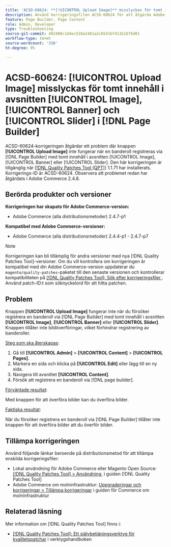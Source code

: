 ```yaml
---
title: 'ACSD-60624: **[!UICONTROL Upload Image]** misslyckas för tomt innehåll i avsnitten **[!UICONTROL Image]**, **[!UICONTROL Banner]** och **[!UICONTROL Slider]** i  [!DNL Page Builder]'
description: Använd korrigeringsfilen ACSD-60624 för att åtgärda Adobe Commerce-problemet där knappen **[!UICONTROL Upload Image]** inte fungerar när du lägger till en banderoll med tomt innehåll i [!UICONTROL Image] -, [!UICONTROL Banner] - eller [!UICONTROL Slider] -avsnitten med  [!DNL Page Builder] .
feature: Page Builder, Page Content
role: Admin, Developer
type: Troubleshooting
source-git-commit: 402408c1d4ec518a2461a2c6541bf411b1676d01
workflow-type: tm+mt
source-wordcount: '338'
ht-degree: 0%

---
```



# ACSD-60624: **[!UICONTROL Upload Image]** misslyckas för tomt innehåll i avsnitten [!UICONTROL Image], [!UICONTROL Banner] och [!UICONTROL Slider] i [!DNL Page Builder]

ACSD-60624-korrigeringen åtgärdar ett problem där knappen **[!UICONTROL Upload Image]** inte fungerar när en banderoll registreras via [!DNL Page Builder] med tomt innehåll i avsnitten [!UICONTROL Image], [!UICONTROL Banner] eller [!UICONTROL Slider]. Den här korrigeringen är tillgänglig när [[!DNL Quality Patches Tool (QPT)]](/help/tools/quality-patches-tool/quality-patches-tool-to-self-serve-quality-patches.md) 1.1.71 har installerats. Korrigerings-ID är ACSD-60624. Observera att problemet redan har åtgärdats i Adobe Commerce 2.4.8.

## Berörda produkter och versioner

**Korrigeringen har skapats för Adobe Commerce-version:**

* Adobe Commerce (alla distributionsmetoder) 2.4.7-p1

**Kompatibel med Adobe Commerce-versioner:**

* Adobe Commerce (alla distributionsmetoder) 2.4.4-p1 - 2.4.7-p7

>[!NOTE]
>
>Korrigeringen kan bli tillämplig för andra versioner med nya [!DNL Quality Patches Tool]-versioner. Om du vill kontrollera om korrigeringen är kompatibel med din Adobe Commerce-version uppdaterar du `magento/quality-patches`-paketet till den senaste versionen och kontrollerar kompatibiliteten på [[!DNL Quality Patches Tool]: Sök efter korrigeringsfiler &#x200B;](https://experienceleague.adobe.com/tools/commerce-quality-patches/index.html?lang=sv-SE). Använd patch-ID:t som söknyckelord för att hitta patchen.

## Problem

Knappen **[!UICONTROL Upload Image]** fungerar inte när du försöker registrera en banderoll via [!DNL Page Builder] med tomt innehåll i avsnitten **[!UICONTROL Image]**, **[!UICONTROL Banner]** eller **[!UICONTROL Slider]**. Knappen tillåter inte bildöverföringar, vilket förhindrar registrering av banderoller.

<u>Steg som ska återskapas</u>:

1. Gå till **[!UICONTROL Admin]** > **[!UICONTROL Content]** > **[!UICONTROL Pages]**.
1. Markera en sida och klicka på **[!UICONTROL Edit]** eller lägg till en ny sida.
1. Navigera till avsnittet **[!UICONTROL Content]**.
1. Försök att registrera en banderoll via [!DNL page builder].

<u>Förväntade resultat</u>:

Med knappen för att överföra bilder kan du överföra bilder.

<u>Faktiska resultat</u>:

När du försöker registrera en banderoll via [!DNL Page Builder] tillåter inte knappen för att överföra bilder att du överför bilder.

## Tillämpa korrigeringen

Använd följande länkar beroende på distributionsmetod för att tillämpa enskilda korrigeringsfiler:

* Lokal användning för Adobe Commerce eller Magento Open Source: [[!DNL Quality Patches Tool] > Användning &#x200B;](/help/tools/quality-patches-tool/usage.md) i guiden [!DNL Quality Patches Tool]
* Adobe Commerce om molninfrastruktur: [Uppgraderingar och korrigeringar > Tillämpa korrigeringar](https://experienceleague.adobe.com/docs/commerce-cloud-service/user-guide/develop/upgrade/apply-patches.html?lang=sv-SE) i guiden för Commerce om molninfrastruktur

## Relaterad läsning

Mer information om [!DNL Quality Patches Tool] finns i:

* [[!DNL Quality Patches Tool]: Ett självbetjäningsverktyg för kvalitetspatchar](/help/tools/quality-patches-tool/quality-patches-tool-to-self-serve-quality-patches.md) i verktygshandboken
